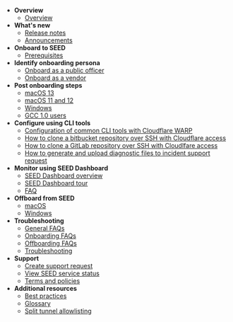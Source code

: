 - **Overview**
  - [Overview](overview)
- **What's new**
  - [Release notes](release-notes)
  - [Announcements](announcements)
- **Onboard to SEED**  
  - [Prerequisites](prerequisites-for-onboarding)
- **Identify onboarding persona**
  - [Onboard as a public officer](onboard-device/public-officer)
  - [Onboard as a vendor](onboard-device/vendor)
- **Post onboarding steps**    
  - [macOS 13](/post-onboarding-instructions/mac-os-13.md)
  - [macOS 11 and 12](/post-onboarding-instructions/mac-os.md)
  - [Windows](/post-onboarding-instructions/windows.md)
  - [GCC 1.0 users](/post-onboarding-instructions/gcc-1-users.md)
- **Configure using CLI tools**
  - [Configuration of common CLI tools with Cloudflare WARP](/configure-cli-tools/configuration-of-common-developer-cli-tools-with-cloudflare-warp.md)
  - [How to clone a bitbucket repository over SSH with Cloudflare access](/configure-cli-tools/how-to-clone-a-bitbucket-repository-over-ssh-with-cloudflare-access.md)
  - [How to clone a GitLab repository over SSH with Cloudlfare access](/configure-cli-tools/how-to-clone-a-gitlab-repository-over-ssh-with-cloudflare-access.md)
  - [How to generate and upload diagnostic files to incident support request](/configure-cli-tools/how-to-generate-and-upload-diagnostic-files-to-incident-support-request.md)
- **Monitor using SEED Dashboard**
  - [SEED Dashboard overview](/seed-dashboard/seed-overview.md)
  - [SEED Dashboard tour](/seed-dashboard/seed-dashboard-tour.md)
  - [FAQ](/seed-dashboard/seed-dashboard-faq.md)
- **Offboard from SEED**
  - [macOS](/offboard-device/mac-os.md)
  - [Windows](/offboard-device/windows.md)
- **Troubleshooting**
  - [General FAQs](/faqs/general-faq.md)
  - [Onboarding FAQs](/faqs/onboarding-faq.md)
  - [Offboarding FAQs](/faqs/seed-offboarding-faq.md)
  - [Troubleshooting](/faqs/troubleshooting.md)
- **Support**
  - [Create support request](raise-an-incident-support-request)
  - [View SEED service status](seed-status)
  - [Terms and policies](additional-resources/terms-and-policies.md)
- **Additional resources**  
  - [Best practices](/additional-resources/best-practices.md)
  - [Glossary](additional-resources/glossary)
  - [Split tunnel allowlisting](additional-resources/split-tunnel-allowlist)
  
